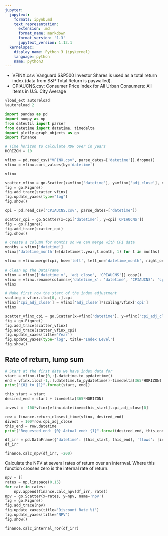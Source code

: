 ```yaml
---
jupyter:
  jupytext:
    formats: ipynb,md
    text_representation:
      extension: .md
      format_name: markdown
      format_version: '1.3'
      jupytext_version: 1.13.1
  kernelspec:
    display_name: Python 3 (ipykernel)
    language: python
    name: python3
---
```


- VFINX.csv: Vanguard S&P500 Investor Shares is used as a total return index (data from S&P Total Return is paywalled).
- CPIAUCNS.csv: Consumer Price Index for All Urban Consumers: All Items in U.S. City Average

```python
%load_ext autoreload
%autoreload 2
```

```python
import pandas as pd
import numpy as np
from dateutil import parser
from datetime import datetime, timedelta
import plotly.graph_objects as go
import finance
```

```python
# Time horizon to calculate ROR over in years
HORIZON = 10
```

```python
vfinx = pd.read_csv("VFINX.csv", parse_dates=['datetime']).dropna()
vfinx = vfinx.sort_values(by='datetime')
```

```python
vfinx
```

```python
scatter_vfinx = go.Scatter(x=vfinx['datetime'], y=vfinx['adj_close'], name='VFINX')
fig = go.Figure()
fig.add_trace(scatter_vfinx)
fig.update_yaxes(type="log")
fig.show()
```

```python
cpi = pd.read_csv("CPIAUCNS.csv", parse_dates=['datetime'])
```

```python
scatter_cpi = go.Scatter(x=cpi['datetime'], y=cpi['CPIAUCNS'])
fig = go.Figure()
fig.add_trace(scatter_cpi)
fig.show()
```

```python
# Create a column for months so we can merge with CPI data
months = vfinx['datetime'] 
vfinx['datetime_month']=[datetime(t.year,t.month, 1) for t in months]
```

```python
vfinx = vfinx.merge(cpi, how='left', left_on='datetime_month', right_on='datetime').dropna()
```

```python
# Clean up the DataFrame
vfinx = vfinx[['datetime_x', 'adj_close', 'CPIAUCNS']].copy()
vfinx = vfinx.rename(columns={'datetime_x': 'datetime', 'CPIAUCNS': 'cpi'})
vfinx
```

```python
# Make first row the start of the index adjustment
scaling = vfinx.iloc[0, :].cpi
vfinx['cpi_adj_close'] = vfinx['adj_close']*scaling/vfinx['cpi']
vfinx
```

```python
scatter_vfinx_cpi = go.Scatter(x=vfinx['datetime'], y=vfinx['cpi_adj_close'], name='VFINX CPI Adjusted')
fig = go.Figure()
fig.add_trace(scatter_vfinx)
fig.add_trace(scatter_vfinx_cpi)
fig.update_xaxes(title='Year')
fig.update_yaxes(type="log", title='Index Level')
fig.show()
```

## Rate of return, lump sum

```python
# Start at the first date we have index data for
start = vfinx.iloc[0,:].datetime.to_pydatetime()
end = vfinx.iloc[-1,:].datetime.to_pydatetime()-timedelta(365*HORIZON)
print("{0} to {1}".format(start, end))
```

```python
this_start = start
desired_end = start + timedelta(365*HORIZON)
```

```python
invest = -100*vfinx[vfinx.datetime==this_start].cpi_adj_close[0]
```

```python
row = finance.return_closest_time(vfinx, desired_end)
divest = 100*row.cpi_adj_close
this_end = row.datetime
print("Requested end: {0} Actual end: {1}".format(desired_end, this_end))
```

```python
df_irr = pd.DataFrame({'datetime': [this_start, this_end], 'flows': [invest, divest]})
df_irr
```

```python
finance.calc_npv(df_irr, -200)
```

Calculate the NPV at several rates of return over an internval. Where this function crosses zero is the internal rate of return.

```python
npv = []
rates = np.linspace(0,15)
for rate in rates:    
    npv.append(finance.calc_npv(df_irr, rate))
npv = go.Scatter(x=rates, y=npv, name='npv')
fig = go.Figure()
fig.add_trace(npv)
fig.update_xaxes(title='Discount Rate %)')
fig.update_yaxes(title='NPV')
fig.show()
```

```python
finance.calc_internal_ror(df_irr)
```

```python

```
